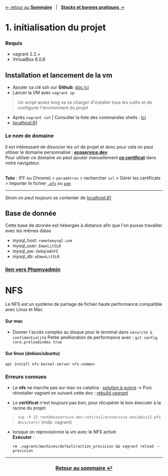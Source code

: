 [&larr; retour au **Sommaire**](0Sommaire.md) &nbsp;&nbsp;| &nbsp;&nbsp;[**Stacks et bonnes pratiques** &rarr;](2Stack.md)

# 1. initialisation du projet

### Requis
- vagrant 2.2.+
- VirtualBox 6.0.8

## Installation et lancement de la vm

- Ajouter sa clé ssh sur **Github**: [doc ici](https://help.github.com/en/github/authenticating-to-github/generating-a-new-ssh-key-and-adding-it-to-the-ssh-agent#generating-a-new-ssh-key)
- Lancer la VM avec `vagrant up`

> Un script assez long va se charger d'installer tous les outils et de configurer l'environment du projet<br>

- Après `vagrant ssh` | Consulter la liste des commandes shells : [Ici](5Tips)
- [localhost:81](http://localhost:81)

### Le nom de domaine
Il est intéressant de dissocier les url de projet et donc pour cela on peut utiliser le domaine personnalisé :
[**ecoservice.dev**](https://ecoservice.dev) <br>
Pour utiliser ce domaine on peut ajouter manuellement [**ce certificat**](full_certificat.pfx) dans notre navigateur.<br><br>

**Tuto** : (FF ou Chrome) > `paramètres` > rechercher `ssl` > Gérér les certificats > Importer le fichier [`.pfx`](cert/full.pfx) ou [`pem`](cert/certificat.pem)

---
Sinon on peut toujours se contenter de [localhost:81](http://localhost:81)

## Base de donnée
Cette base de donnée est hébergée à distance afin que l'on puisse travailler avec les mêmes datas

- mysql_host: `remotemysql.com`
- mysql_user: `EmwnLitSLR`
- mysql_pw: `Gk0qCm6hFI`
- mysql_db: `eEmwnLitSLR`
### [**lien vers Phpmyadmin**](https://remotemysql.com/phpmyadmin/index.php) 

# NFS
Le NFS est un système de partage de fichier haute performance compatible avec Linux et Mac<br>

#### Sur mac
- Donner l'accès complès au disque pour le terminal dans `sécurité & confidentialité`
Petite amélioration de performance avec : `git config core.preloadindex true`

#### Sur linux (debian/ubuntu)
`apt install nfs-kernel-server nfs-common`

### Erreurs connues

- Le **nfs** ne marche pas sur mac os catalina : [solution à suivre](https://stackoverflow.com/a/58547588 )
&rarr; Puis réinstaller vagrant en suivant cette doc : [rebuild vagrant](https://www.vagrantup.com/docs/installation/source.html)

- Le **certificat** n'est toujours pas bon, pour récupérer le bon éxecuter à la racine du projet: 
> `scp -P 22 root@ecoservice.dev:/etc/ssl/ecoservice.dev/pkcs12.pfx docs/cert/` (mdp: vagrant)

- lorsque on reprovisionne la vm avec le NFS activé: <br>
    **Exécuter** : 
    ```
    rm .vagrant/machines/default/action_provision && vagrant reload --provision
    ```

---
### <center>[Retour au sommaire &#8617;](docs/0Sommaire.md)</center>